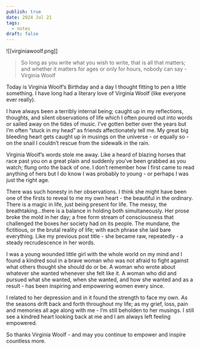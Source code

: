 ```yaml
---
publish: true
date: 2024 Jul 21
tags:
  - notes
draft: false
---
```

![[virginiawoolf.png]]

> So long as you write what you wish to write, that is all that matters; and whether it matters for ages or only for hours, nobody can say - Virginia Woolf

Today is Virginia Woolf’s Birthday and a day I thought fitting to pen a little something. I have long had a literary love of Virginia Woolf (like everyone ever really).

I have always been a terribly internal being; caught up in my reflections, thoughts, and silent observations of life which I often poured out into words or sailed away on the tides of music. I’ve gotten better over the years but I’m often “stuck in my head” as friends affectionately tell me. My great big bleeding heart gets caught up in musings on the universe - or equally so - on the snail I couldn’t rescue from the sidewalk in the rain.

Virginia Woolf’s words stole me away. Like a heard of blazing horses that race past you on a great plain and suddenly you’ve been grabbed as you watch; flung onto the back of one. I don’t remember how I first came to read anything of hers but I do know I was probably to young - or perhaps I was just the right age.

There was such honesty in her observations. I think she might have been one of the firsts to reveal to me my own heart - the beautiful in the ordinary. There is a magic in life, just being present for life.  The messy, the breathtaking…there is a balance in holding both simultaneously. Her prose broke the mold in her day; a free form stream of consciousness that challenged the boxes her society had on its people. The mundane, the fictitious, or the brutal reality of life; with each phrase she laid bare everything. Like my previous post title - she became raw, repeatedly - a steady recrudescence in her words.

I was a young wounded little girl with the whole world on my mind and I found a kindred soul in a brave woman who was not afraid to fight against what others thought she should do or be. A woman who wrote about whatever she wanted whenever she felt like it. A woman who did and pursued what she wanted, when she wanted, and how she wanted and as a result - has been inspiring and empowering women every since.

I related to her depression and in it found the strength to face my own.  As the seasons drift back and forth throughout my life; as my grief, loss, pain and memories all age along with me - I’m still beholden to her musings.
I still see a kindred heart looking back at me and I am always left feeling empowered.

So thanks Virginia Woolf - and may you continue to empower and inspire countless more.

